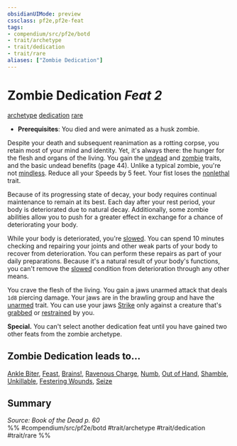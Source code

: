 ```yaml
---
obsidianUIMode: preview
cssclass: pf2e,pf2e-feat
tags:
- compendium/src/pf2e/botd
- trait/archetype
- trait/dedication
- trait/rare
aliases: ["Zombie Dedication"]
---
```

# Zombie Dedication  *Feat 2*  
[archetype](archetype.md "Archetype Feat Trait")  [dedication](dedication.md "Dedication Feat Trait")  [rare](rare.md "Rare Rarity Trait")  

- **Prerequisites**: You died and were animated as a husk zombie.

Despite your death and subsequent reanimation as a rotting corpse, you retain most of your mind and identity. Yet, it's always there: the hunger for the flesh and organs of the living. You gain the [undead](undead.md "Undead Creature Type Trait") and [zombie](zombie-b1.md "Zombie Creature Trait") traits, and the basic undead benefits (page 44). Unlike a typical zombie, you're not [mindless](mindless.md "Mindless Creature Trait"). Reduce all your Speeds by 5 feet. Your fist loses the [nonlethal](nonlethal.md "Nonlethal Weapon Trait") trait.

Because of its progressing state of decay, your body requires continual maintenance to remain at its best. Each day after your rest period, your body is deteriorated due to natural decay. Additionally, some zombie abilities allow you to push for a greater effect in exchange for a chance of deteriorating your body.

While your body is deteriorated, you're [slowed](conditions.md#Slowed). You can spend 10 minutes checking and repairing your joints and other weak parts of your body to recover from deterioration. You can perform these repairs as part of your daily preparations. Because it's a natural result of your body's functions, you can't remove the [slowed](conditions.md#Slowed) condition from deterioration through any other means.

You crave the flesh of the living. You gain a jaws unarmed attack that deals `1d8` piercing damage. Your jaws are in the brawling group and have the [unarmed](unarmed.md "Unarmed Weapon Trait") trait. You can use your jaws [Strike](strike.md) only against a creature that's [grabbed](conditions.md#Grabbed) or [restrained](conditions.md#Restrained) by you.

**Special.** You can't select another dedication feat until you have gained two other feats from the zombie archetype.

## Zombie Dedication leads to...

[Ankle Biter](ankle-biter-botd.md), [Feast](feast-botd.md), [Brains!](brains-botd.md), [Ravenous Charge](ravenous-charge-botd.md), [Numb](numb-botd.md), [Out of Hand](out-of-hand-botd.md), [Shamble](shamble-botd.md), [Unkillable](unkillable-botd.md), [Festering Wounds](festering-wounds-botd.md), [Seize](seize-botd.md)

## Summary

*Source: Book of the Dead p. 60*  
%% #compendium/src/pf2e/botd #trait/archetype #trait/dedication #trait/rare %%